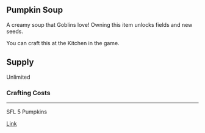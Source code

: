## Pumpkin Soup

A creamy soup that Goblins love! Owning this item unlocks fields and new seeds.

You can craft this at the Kitchen in the game.

## Supply

Unlimited

### Crafting Costs

---

SFL
5 Pumpkins

[Link](https://docs.sunflower-land.com/player-guides/crop-farming#kitchen-recipes)
